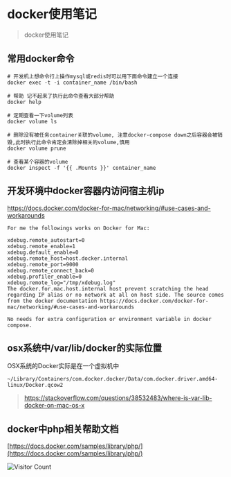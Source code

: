 # docker使用笔记
>docker使用笔记

## 常用docker命令

```
# 开发机上想命令行上操作mysql或redis时可以用下面命令建立一个连接
docker exec -t -i container_name /bin/bash

# 帮助 记不起来了执行此命令查看大部分帮助
docker help

# 定期查看一下volume列表
docker volume ls

# 删除没有被任务container关联的volume, 注意docker-compose down之后容器会被销毁,此时执行此命令肯定会清除掉相关的volume,慎用
docker volume prune

# 查看某个容器的volume
docker inspect -f '{{ .Mounts }}' container_name
```

## 开发环境中docker容器内访问宿主机ip

https://docs.docker.com/docker-for-mac/networking/#use-cases-and-workarounds

```
For me the followings works on Docker for Mac:

xdebug.remote_autostart=0
xdebug.remote_enable=1
xdebug.default_enable=0
xdebug.remote_host=host.docker.internal
xdebug.remote_port=9000
xdebug.remote_connect_back=0
xdebug.profiler_enable=0
xdebug.remote_log="/tmp/xdebug.log"
The docker.for.mac.host.internal host prevent scratching the head regarding IP alias or no network at all on host side. The source comes from the docker documentation https://docs.docker.com/docker-for-mac/networking/#use-cases-and-workarounds

No needs for extra configuration or environment variable in docker compose.
```

## osx系统中/var/lib/docker的实际位置

OSX系统的Docker实际是在一个虚拟机中
```
~/Library/Containers/com.docker.docker/Data/com.docker.driver.amd64-linux/Docker.qcow2
```

> https://stackoverflow.com/questions/38532483/where-is-var-lib-docker-on-mac-os-x


## docker中php相关帮助文档

[https://docs.docker.com/samples/library/php/](https://docs.docker.com/samples/library/php/)

![Visitor Count](https://profile-counter.glitch.me/liuyibao/count.svg)